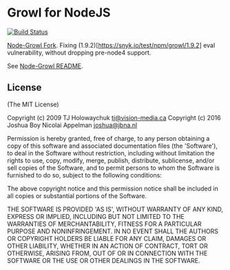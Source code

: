 # Growl for NodeJS

[![Build Status](https://travis-ci.org/faust64/node-growl.svg?branch=master)](https://travis-ci.org/faust64/node-growl)

[Node-Growl Fork](http://github.com/tj/node-growl). Fixing (1.9.2)[https://snyk.io/test/npm/growl/1.9.2] eval vulnerability, without dropping pre-node4 support.

See [Node-Growl README](https://github.com/tj/node-growl/blob/master/Readme.md).

## License

(The MIT License)

Copyright (c) 2009 TJ Holowaychuk <tj@vision-media.ca>
Copyright (c) 2016 Joshua Boy Nicolai Appelman <joshua@jbna.nl>

Permission is hereby granted, free of charge, to any person obtaining
a copy of this software and associated documentation files (the
'Software'), to deal in the Software without restriction, including
without limitation the rights to use, copy, modify, merge, publish,
distribute, sublicense, and/or sell copies of the Software, and to
permit persons to whom the Software is furnished to do so, subject to
the following conditions:

The above copyright notice and this permission notice shall be
included in all copies or substantial portions of the Software.

THE SOFTWARE IS PROVIDED 'AS IS', WITHOUT WARRANTY OF ANY KIND,
EXPRESS OR IMPLIED, INCLUDING BUT NOT LIMITED TO THE WARRANTIES OF
MERCHANTABILITY, FITNESS FOR A PARTICULAR PURPOSE AND NONINFRINGEMENT.
IN NO EVENT SHALL THE AUTHORS OR COPYRIGHT HOLDERS BE LIABLE FOR ANY
CLAIM, DAMAGES OR OTHER LIABILITY, WHETHER IN AN ACTION OF CONTRACT,
TORT OR OTHERWISE, ARISING FROM, OUT OF OR IN CONNECTION WITH THE
SOFTWARE OR THE USE OR OTHER DEALINGS IN THE SOFTWARE.
